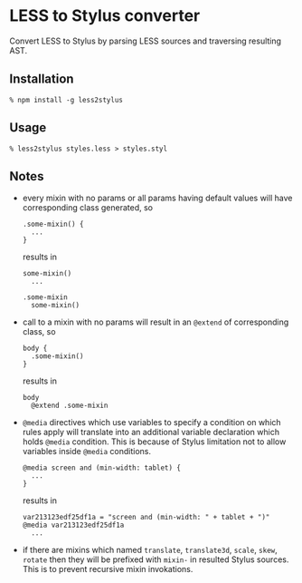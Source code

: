 # LESS to Stylus converter

Convert LESS to Stylus by parsing LESS sources and traversing resulting AST.

## Installation

    % npm install -g less2stylus

## Usage

    % less2stylus styles.less > styles.styl

## Notes

  * every mixin with no params or all params having default values will have
    corresponding class generated, so

        .some-mixin() {
          ...
        }

    results in

        some-mixin()
          ...

        .some-mixin
          some-mixin()

  * call to a mixin with no params will result in an `@extend` of corresponding
    class, so

        body {
          .some-mixin()
        }

    results in

        body
          @extend .some-mixin

  * `@media` directives which use variables to specify a condition on which
    rules apply will translate into an additional variable declaration which
    holds `@media` condition. This is because of Stylus limitation not to allow
    variables inside `@media` conditions.

        @media screen and (min-width: tablet) {
          ...
        }

    results in

        var213123edf25df1a = "screen and (min-width: " + tablet + ")"
        @media var213123edf25df1a
          ...

  * if there are mixins which named `translate`, `translate3d`, `scale`, `skew`,
    `rotate` then they will be prefixed with `mixin-` in resulted Stylus
    sources. This is to prevent recursive mixin invokations.
